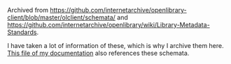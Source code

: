 Archived from https://github.com/internetarchive/openlibrary-client/blob/master/olclient/schemata/
and https://github.com/internetarchive/openlibrary/wiki/Library-Metadata-Standards.

I have taken a lot of information of these, which is why I archive them
here. [This file of my documentation](../data-definitions.md) also references these schemata.